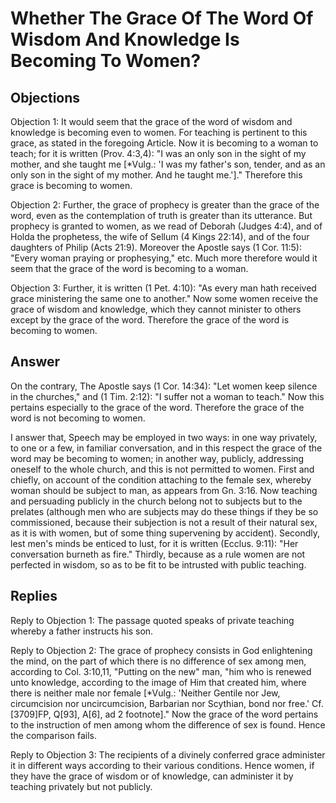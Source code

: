 # Whether The Grace Of The Word Of Wisdom And Knowledge Is Becoming To Women?

## Objections

Objection 1: It would seem that the grace of the word of wisdom and knowledge is becoming even to women. For teaching is pertinent to this grace, as stated in the foregoing Article. Now it is becoming to a woman to teach; for it is written (Prov. 4:3,4): "I was an only son in the sight of my mother, and she taught me [*Vulg.: 'I was my father's son, tender, and as an only son in the sight of my mother. And he taught me.']." Therefore this grace is becoming to women.

Objection 2: Further, the grace of prophecy is greater than the grace of the word, even as the contemplation of truth is greater than its utterance. But prophecy is granted to women, as we read of Deborah (Judges 4:4), and of Holda the prophetess, the wife of Sellum (4 Kings 22:14), and of the four daughters of Philip (Acts 21:9). Moreover the Apostle says (1 Cor. 11:5): "Every woman praying or prophesying," etc. Much more therefore would it seem that the grace of the word is becoming to a woman.

Objection 3: Further, it is written (1 Pet. 4:10): "As every man hath received grace ministering the same one to another." Now some women receive the grace of wisdom and knowledge, which they cannot minister to others except by the grace of the word. Therefore the grace of the word is becoming to women.

## Answer

On the contrary, The Apostle says (1 Cor. 14:34): "Let women keep silence in the churches," and (1 Tim. 2:12): "I suffer not a woman to teach." Now this pertains especially to the grace of the word. Therefore the grace of the word is not becoming to women.

I answer that, Speech may be employed in two ways: in one way privately, to one or a few, in familiar conversation, and in this respect the grace of the word may be becoming to women; in another way, publicly, addressing oneself to the whole church, and this is not permitted to women. First and chiefly, on account of the condition attaching to the female sex, whereby woman should be subject to man, as appears from Gn. 3:16. Now teaching and persuading publicly in the church belong not to subjects but to the prelates (although men who are subjects may do these things if they be so commissioned, because their subjection is not a result of their natural sex, as it is with women, but of some thing supervening by accident). Secondly, lest men's minds be enticed to lust, for it is written (Ecclus. 9:11): "Her conversation burneth as fire." Thirdly, because as a rule women are not perfected in wisdom, so as to be fit to be intrusted with public teaching.

## Replies

Reply to Objection 1: The passage quoted speaks of private teaching whereby a father instructs his son.

Reply to Objection 2: The grace of prophecy consists in God enlightening the mind, on the part of which there is no difference of sex among men, according to Col. 3:10,11, "Putting on the new" man, "him who is renewed unto knowledge, according to the image of Him that created him, where there is neither male nor female [*Vulg.: 'Neither Gentile nor Jew, circumcision nor uncircumcision, Barbarian nor Scythian, bond nor free.' Cf. [3709]FP, Q[93], A[6], ad 2 footnote]." Now the grace of the word pertains to the instruction of men among whom the difference of sex is found. Hence the comparison fails.

Reply to Objection 3: The recipients of a divinely conferred grace administer it in different ways according to their various conditions. Hence women, if they have the grace of wisdom or of knowledge, can administer it by teaching privately but not publicly.